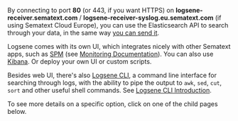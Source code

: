 By connecting to port **80** (or 443, if you want HTTPS)
on **logsene-receiver.sematext.com** / **logsene-receiver-syslog.eu.sematext.com** (if using Sematext Cloud Europe), you can use the Elasticsearch API to search
through your data, in the same way [you can send it](sending-events-to-logsene).

Logsene comes with its own UI, which integrates nicely with other
Sematext apps, such as [SPM](http://sematext.com/spm/) (see [Monitoring Documentation](../monitoring/coda-hale-metrics-reporter)). You can also
use [Kibana](kibana). Or deploy your own UI or custom
scripts.

Besides web UI, there's also [Logsene CLI](https://www.npmjs.com/package/logsene-cli), a command line
interface for searching through logs, with the ability to pipe the
output to `awk`, `sed`, `cut`, `sort` and other useful shell commands.
See [Logsene CLI Introduction](http://blog.sematext.com/2015/07/07/logsene-cli/).

To see more details on a specific option, click on one of the child
pages below.

